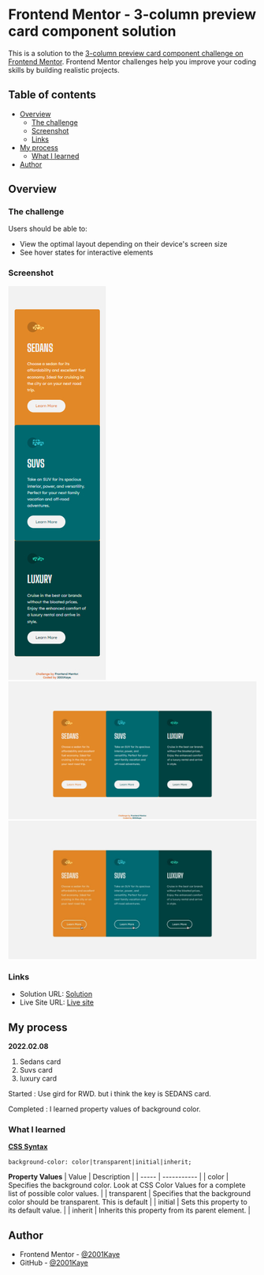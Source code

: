 # Frontend Mentor - 3-column preview card component solution

This is a solution to the [3-column preview card component challenge on Frontend Mentor](https://www.frontendmentor.io/challenges/3column-preview-card-component-pH92eAR2-). Frontend Mentor challenges help you improve your coding skills by building realistic projects.

## Table of contents

- [Overview](#overview)
  - [The challenge](#the-challenge)
  - [Screenshot](#screenshot)
  - [Links](#links)
- [My process](#my-process)
  - [What I learned](#what-i-learned)
- [Author](#author)

## Overview

### The challenge

Users should be able to:

- View the optimal layout depending on their device's screen size
- See hover states for interactive elements

### Screenshot

![](./design/mobile-design.jpg)
![](./design/desktop-design.jpg)
![](./design/active-states.jpg)

### Links

- Solution URL: [Solution](https://www.frontendmentor.io/solutions/3-column-preview-card-using-grid-yaxZpYw2A)
- Live Site URL: [Live site](https://jhan117.github.io/3-column-preview-card/)

## My process

**2022.02.08**
   
1. Sedans card
2. Suvs card
3. luxury card
   
Started : Use gird for RWD. but i think the key is SEDANS card.
   
Completed : I learned property values of background color.

### What I learned
[**CSS Syntax**](https://www.w3schools.com/cssref/pr_background-color.asp)
```
background-color: color|transparent|initial|inherit;
```
   
**Property Values**
| Value |	Description |
| ----- | ----------- |
| color |	Specifies the background color. Look at CSS Color Values for a complete list of possible color values. |
| transparent |	Specifies that the background color should be transparent. This is default |
| initial |	Sets this property to its default value. |
| inherit |	Inherits this property from its parent element. |

## Author

- Frontend Mentor - [@2001Kaye](https://www.frontendmentor.io/profile/jhan117)
- GitHub - [@2001Kaye](https://github.com/jhan117)

